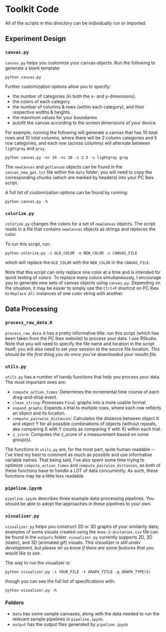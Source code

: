 # **Toolkit Code**
All of the scripts in this directory can be individually run or imported. 

## **Experiment Design**
### `canvas.py` 
`canvas.py` helps you customize your canvas objects. Run the following to generate a blank template:

```
python canvas.py
```

Further customization options allow you to specify:
- the number of categories (in both the x- and y-dimensions).
- the colors of each category.
- the number of columns & rows (within each category), and their respective widths & heights.
- the maximum values for your boundaries 
- autofit the canvas according to the screen dimensions of your device. 

For example, running the following will generate a canvas that has 10 total rows and 10 total columns, where there will be 2 column categories and 5 row categories, and each row (across columns) will alternate between `lightgray` and `gray`.  

```
python canvas.py -nr 10 -nc 10 -c 2 5 -s lightgray gray
```
The `newCanvas` and `getCanvas` objects can be found in the `canvas_new_get.txt` file within the `data` folder; you will need to copy the corresponding chunks (which are marked by headers) into your PC Ibex script.  

A full list of customization options can be found by running:

```
python canvas.py -h
```

### `colorize.py`
`colorize.py` changes the colors for a set of `newCanvas` objects. The script reads in a file that contains `newCanvas` objects as strings and replaces the color. 

To run this script, run:

```
python colorize.py -i OLD_COLOR -o NEW_COLOR -c CANVAS_FILE
```

which will replace the `OLD_COLOR` with the `NEW_COLOR` in the `CANVAS_FILE`.

Note that this script can only replace one color at a time and is intended for quick testing of colors. To replace many colors simultaneously, I encourage you to generate new sets of canvas objects using `canvas.py`. Depending on the situation, it may be easier to simply use the `Ctrl+F` shortcut on PC Ibex to `Replace All` instances of one color string with another. 

## **Data Processing**
### `process_raw_data.R`
`process_raw_data.R` has a pretty informative title: run this script (which has been taken from the PC Ibex website) to process your data. I use RStudio. Note that you will need to specify the file name and location in the script itself; you will also need to set your session to the source file location. *This should be the first thing you do once you've downloaded your results file.* 

### `utils.py`
`utils.py` has a number of handy functions that help you process your data. The most important ones are:
- `compute_action_times`: Determines the incremental time course of each drag-and-drop event.
- `clean_string`: Processes `Final` graphs into a more usable format.
- `expand_graphs`: Expands a trial to multiple rows, where each row reflects an object and its location.
- `compute_pairwise_distances`: Calculates the distance between object X and object Y for all possible combinations of objects (without repeats, aka comparing X with Y counts as comparing Y with X) within each trial. 
- `z_score`: Computes the z_score of a measurement based on some group(s).

The functions in `utils.py` are, for the most part, quite human readable -- I've tried my best to comment as much as possible and use informative variable names. That being said, I've also spent some time trying to optimize `compute_action_times` and `compute_pairwise_distances`, as both of these functions have to handle a LOT of data concurrently. As such, these functions may be a little less readable. 

### `pipeline.ipynb`
`pipeline.ipynb` describes three example data-processing pipelines. You should be able to adopt the approaches in these pipelines to your own. 

### `visualizer.py`
`visualizer.py` helps you construct 2D or 3D graphs of your similarity data; examples of some visuals created using the `demo-2-distances.csv` file can be found in the `outputs` folder. `visualizer.py` currently supports 2D, 3D (static), and 3D (animated gif) visuals. *This visualizer is still under development, but please let us know if there are some features that you would like to see.*

The way to run the visualizer is:
```
python visualizer.py -i YOUR_FILE -t GRAPH_TITLE -g GRAPH_TYPE(S)
```
though you can see the full list of specifications with:
```
python visualizer.py -h
```

### Folders 
- `data` has some sample canvases, along with the data needed to run the relevant sample pipelines in `pipeline.ipynb`. 
- `output` has the output files generated by `pipeline.ipynb`
